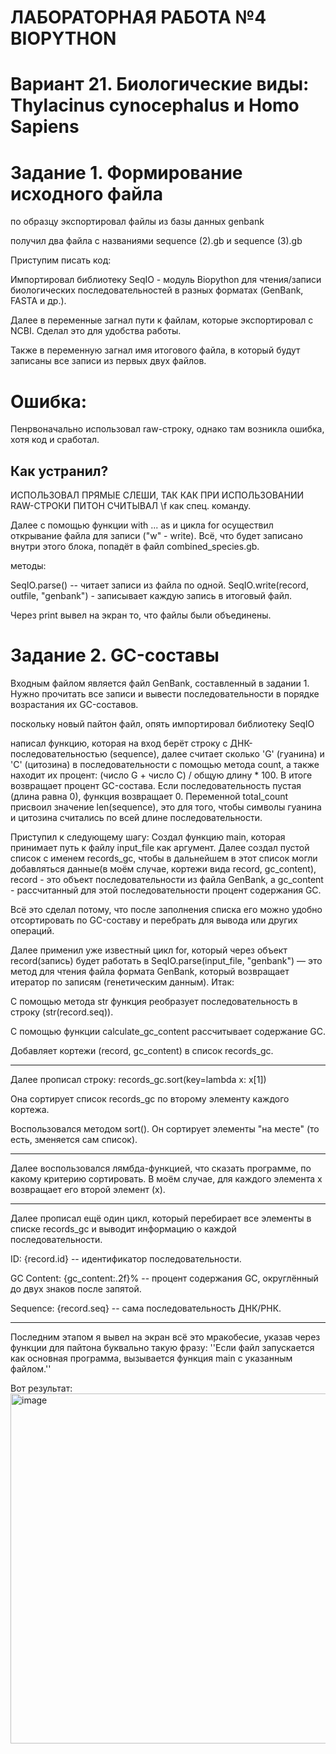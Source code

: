# ЛАБОРАТОРНАЯ РАБОТА №4 BIOPYTHON
# Вариант 21. Биологические виды: Thylacinus cynocephalus и Homo Sapiens

# Задание 1. Формирование исходного файла
по образцу экспортировал файлы из базы данных genbank

получил два файла с названиями sequence (2).gb и sequence (3).gb

Приступим писать код:


Импортировал библиотеку SeqIO - модуль Biopython для чтения/записи биологических последовательностей в разных форматах (GenBank, FASTA и др.).

Далее в переменные загнал пути к файлам, которые экспортировал с NCBI. Сделал это для удобства работы.

Также в переменную загнал имя итогового файла, в который будут записаны все записи из первых двух файлов.
# Ошибка:
Пенрвоначально использовал raw-строку, однако там возникла ошибка, хотя код и сработал.
## Как устранил? 
ИСПОЛЬЗОВАЛ ПРЯМЫЕ СЛЕШИ, ТАК КАК ПРИ ИСПОЛЬЗОВАНИИ RAW-СТРОКИ ПИТОН СЧИТЫВАЛ \f как спец. команду.

Далее с помощью функции with ... as и цикла for осуществил открывание файла для записи ("w" - write).
Всё, что будет записано внутри этого блока, попадёт в файл combined_species.gb.

методы:

SeqIO.parse() -- читает записи из файла по одной. 
SeqIO.write(record, outfile, "genbank") - записывает каждую запись в итоговый файл.

Через print вывел на экран то, что файлы были объединены.


# Задание 2. GC-составы
Входным файлом является файл GenBank, составленный в задании 1.
Нужно прочитать все записи и вывести последовательности в порядке возрастания их GC-составов.

поскольку новый пайтон файл, опять импортировал библиотеку SeqIO

написал функцию, которая на вход берёт строку с ДНК-последовательностью (sequence), далее считает сколько 'G' (гуанина) и 'C' (цитозина) в последовательности с помощью метода count, а также находит их процент: (число G + число C) / общую длину * 100. В итоге возвращает процент GC-состава. Если последовательность пустая (длина равна 0), функция возвращает 0.
Переменной total_count присвоил значение len(sequence), это для того, чтобы символы гуанина и цитозина считались по всей длине последовательности.

Приступил к следующему шагу:
Создал функцию main, которая принимает путь к файлу input_file как аргумент.
Далее создал пустой список с именем records_gc, чтобы в дальнейшем в этот список могли добавляться данные(в моём случае, кортежи вида record, gc_content),
record - это объект последовательности из файла GenBank,
а gc_content - рассчитанный для этой последовательности процент содержания GC.


Всё это сделал потому, что после заполнения списка его можно удобно отсортировать по GC-составу и перебрать для вывода или других операций.

Далее применил уже известный цикл for, который через объект record(запись) будет работать в  SeqIO.parse(input_file, "genbank") — это метод для чтения файла формата GenBank, который возвращает итератор по записям (генетическим данным).
Итак:

С помощью метода str функция реобразует последовательность в строку (str(record.seq)).

С помощью функции calculate_gc_content рассчитывает содержание GC.

Добавляет кортежи (record, gc_content) в список records_gc.

---------------------------------------------------------------------------------------------------------------------
Далее прописал строку: records_gc.sort(key=lambda x: x[1])

Она сортирует список records_gc по второму элементу каждого кортежа.


Воспользовался методом sort(). Он сортирует элементы "на месте" (то есть, зменяется сам список).

---------------------------------------------------------------------------------------------------------------------
Далее воспользовался лямбда-функцией, что сказать программе, по какому критерию сортировать. В моём случае, для каждого элемента x возвращает его второй элемент (x).

---------------------------------------------------------------------------------------------------------------------
Далее прописал ещё один цикл, который перебирает все элементы в списке records_gc и выводит информацию о каждой последовательности.

ID: {record.id} --  идентификатор последовательности.

GC Content: {gc_content:.2f}% -- процент содержания GC, округлённый до двух знаков после запятой.

Sequence: {record.seq} -- сама последовательность ДНК/РНК.

---------------------------------------------------------------------------------------------------------------------
Последним этапом я вывел на экран всё это мракобесие, указав через функции для пайтона буквально такую фразу: ''Если файл запускается как основная программа, вызывается функция main с указанным файлом.''

Вот результат:
<img width="560" alt="image" src="https://github.com/user-attachments/assets/a356ab6b-e271-4141-bbe0-529a2ace1646" />
